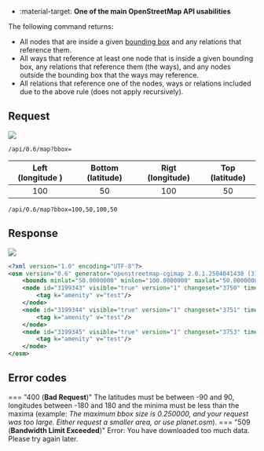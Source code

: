 <div class="grid cards" markdown>

- :material-target: **One of the main OpenStreetMap API usabilities**

</div>

The following command returns:

- All nodes that are inside a given [bounding box](../general_information/bounding_box.md) and any relations that reference them.
- All ways that reference at least one node that is inside a given bounding box, any relations that reference them (the ways), and any nodes outside the bounding box that the ways may reference.
- All relations that reference one of the nodes, ways or relations included due to the above rule (does not apply recursively).

## Request

![](https://img.shields.io/badge/GET-green)

```
/api/0.6/map?bbox=
```

| Left (longitude ) | Bottom (latitude) | Rigt (longitude) | Top (latitude) |
| :---: | :---:| :---:| :---: |
| 100 | 50 | 100 | 50 |

``` title="Example bounding box request"
/api/0.6/map?bbox=100,50,100,50
```

## Response

![](https://img.shields.io/badge/Response-200%20OK-brightgreen)

``` xml linenums="1" hl_lines="3"
<?xml version="1.0" encoding="UTF-8"?>
<osm version="0.6" generator="openstreetmap-cgimap 2.0.1.2504041438 (3164272 faffy.openstreetmap.org)" copyright="OpenStreetMap and contributors" attribution="http://www.openstreetmap.org/copyright" license="http://opendatacommons.org/licenses/odbl/1-0/">
    <bounds minlat="50.0000000" minlon="100.0000000" maxlat="50.0000000" maxlon="100.0000000"/>
    <node id="3199343" visible="true" version="1" changeset="3750" timestamp="2010-04-27T21:37:49Z" user="Melaskia" uid="129" lat="50.0000000" lon="100.0000000">
        <tag k="amenity" v="test"/>
    </node>
    <node id="3199344" visible="true" version="1" changeset="3751" timestamp="2010-04-27T21:42:11Z" user="Melaskia" uid="129" lat="50.0000000" lon="100.0000000">
        <tag k="amenity" v="test"/>
    </node>
    <node id="3199345" visible="true" version="1" changeset="3753" timestamp="2010-04-27T21:43:46Z" user="Melaskia" uid="129" lat="50.0000000" lon="100.0000000">
        <tag k="amenity" v="test"/>
    </node>
</osm>
```

## Error codes

=== "400 (**Bad Request**)"
    The latitudes must be between -90 and 90, longitudes between -180 and 180 and the minima must be less than the maxima (example: *The maximum bbox size is 0.250000, and your request was too large. Either request a smaller area, or use planet.osm*).
=== "509 (**Bandwidth Limit Exceeded**)"
    Error: You have downloaded too much data. Please try again later.